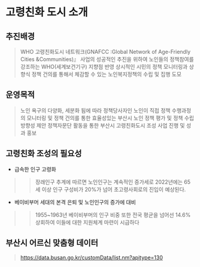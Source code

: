 # 고령친화 도시 소개
## 추진배경
> WHO 고령친화도시 네트워크(GNAFCC :Global Network of Age-Friendly Cities &Communities)』 사업의 성공적인 추진을 위하여 노인들의 정책참여를 강조하는 WHO(세계보건기구) 지향점 반영
상시적인 시민의 정책 모니터링과 상향식 정책 건의를 통해서 체감할 수 있는 노인복지정책의 수립 및 집행 도모 


## 운영목적
> 노인 욕구의 다양화, 세분화 됨에 따라 정책당사자인 노인이 직접 정책 수행과정의 모니터링 및 정책 건의를 통한 효율성있는 부산시 노인 정책 평가 및 정책 수립 방향성 제안
    정책자문단 활동을 통한 부산시 고령친화도시 조성 사업 진행 및 성과 홍보
    

## 고령친화 조성의 필요성
* 급속한 인구 고령화
> > 장래인구 추계에 따르면 노인인구는 계속적인 증가세로 2022년에는 65세 이상 인구 구성비가 20%가 넘어 초고령사회로의 진입이 예상된다. 
* 베이비부머 세대의 본격 은퇴 및 노인인구의 증가에 대비

> > 1955~1963년 베이비부머의 인구 비중 또한 전국 평균을 넘어선 14.6% 상회하여 이들에 대한 지원체계 마련이 시급하다 

## 부산시 어르신 맞춤형 데이터
> https://data.busan.go.kr/customData/list.nm?apitype=130

